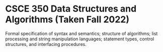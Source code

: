 # CSCE 350 Data Structures and Algorithms (Taken Fall 2022)
Formal specification of syntax and semantics; structure of algorithms; list processing and string manipulation languages; statement types, control structures, and interfacing procedures.
